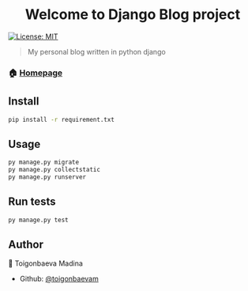 <h1 align="center">Welcome to Django Blog project</h1>
<p>
  <a href="#" target="_blank">
    <img alt="License: MIT" src="https://img.shields.io/badge/License-MIT-yellow.svg" />
  </a>
</p>

> My personal blog written in python django

### 🏠 [Homepage](https://dettlaff00.pythonanywhere.com/)

## Install

```sh
pip install -r requirement.txt
```

## Usage

```sh
py manage.py migrate
py manage.py collectstatic
py manage.py runserver
```

## Run tests

```sh
py manage.py test
```

## Author

👤 Toigonbaeva Madina

-   Github: [@toigonbaevam](https://github.com/toigonbaevam)
